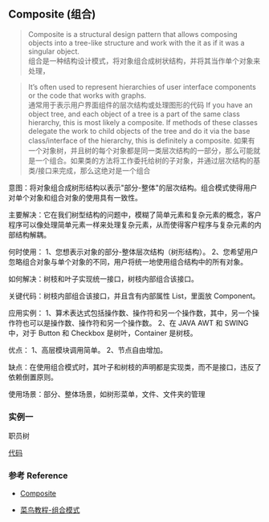 ## Composite (组合)
> Composite is a structural design pattern that allows composing objects into a tree-like structure and work with the it as if it was a singular object.
<br> 组合是一种结构设计模式，将对象组合成树状结构，并将其当作单个对象来处理， 

> It’s often used to represent hierarchies of user interface components or the code that works with graphs.
<br> 通常用于表示用户界面组件的层次结构或处理图形的代码
>  If you have an object tree, and each object of a tree is a part of the same class hierarchy, this is most likely a composite. If methods of these classes delegate the work to child objects of the tree and do it via the base class/interface of the hierarchy, this is definitely a composite.
如果有一个对象树，并且树的每个对象都是同一类层次结构的一部分，那么可能就是一个组合。如果类的方法将工作委托给树的子对象，并通过层次结构的基类/接口来完成，那么这绝对是一个组合

意图：将对象组合成树形结构以表示"部分-整体"的层次结构。组合模式使得用户对单个对象和组合对象的使用具有一致性。

主要解决：它在我们树型结构的问题中，模糊了简单元素和复杂元素的概念，客户程序可以像处理简单元素一样来处理复杂元素，从而使得客户程序与复杂元素的内部结构解耦。

何时使用： 1、您想表示对象的部分-整体层次结构（树形结构）。 2、您希望用户忽略组合对象与单个对象的不同，用户将统一地使用组合结构中的所有对象。

如何解决：树枝和叶子实现统一接口，树枝内部组合该接口。

关键代码：树枝内部组合该接口，并且含有内部属性 List，里面放 Component。

应用实例： 1、算术表达式包括操作数、操作符和另一个操作数，其中，另一个操作符也可以是操作数、操作符和另一个操作数。 2、在 JAVA AWT 和 SWING 中，对于 Button 和 Checkbox 是树叶，Container 是树枝。

优点： 1、高层模块调用简单。 2、节点自由增加。

缺点：在使用组合模式时，其叶子和树枝的声明都是实现类，而不是接口，违反了依赖倒置原则。

使用场景：部分、整体场景，如树形菜单，文件、文件夹的管理


### 实例一

职员树

[代码](./employee.py)

### 参考 Reference

* [Composite ](https://refactoring.guru/design-patterns/composite)
 
* [菜鸟教程-组合模式](https://www.runoob.com/design-pattern/composite-pattern.html)
